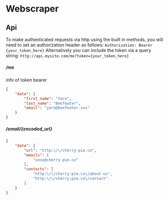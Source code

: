 # Webscraper

## Api
To make authenticated requests via http using the built in methods, you will need to set an authorization header as follows:
```Authorization: Bearer {your_token_here}```
Alternatively you can include the token via a query string:
```http://api.mysite.com/me?token={your_token_here}```

##### /me
info of token bearer
```json
{
	"data": {
		"first_name": "Yaro",
		"last_name": "Beefeater",
		"email": "yaro@beefeater.xxx"
	}
}
```

##### /email/{encoded_url}
```json
{
	"data": {
		"url": "http:\/\/cherry-pie.co",
		"emails": [
			"sexy@cherry-pie.co"
		],
		"contacts": [
			"http:\/\/cherry-pie.co\/about-us",
			"http:\/\/cherry-pie.co\/contact"
		]
	}
}
```
